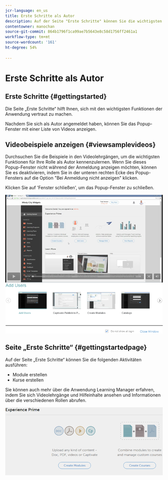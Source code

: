 ```yaml
---
jcr-language: en_us
title: Erste Schritte als Autor
description: Auf der Seite "Erste Schritte" können Sie die wichtigsten Authoring-Funktionen von Adobe Learning Manager durchsuchen.
contentowner: manochan
source-git-commit: 864b1796f1ca99ae7b5643e8c58d1756ff2461a1
workflow-type: tm+mt
source-wordcount: '161'
ht-degree: 54%

---
```




# Erste Schritte als Autor

## Erste Schritte {#gettingstarted}

Die Seite „Erste Schritte“ hilft Ihnen, sich mit den wichtigsten Funktionen der Anwendung vertraut zu machen.

Nachdem Sie sich als Autor angemeldet haben, können Sie das Popup-Fenster mit einer Liste von Videos anzeigen.

## Videobeispiele anzeigen {#viewsamplevideos}

Durchsuchen Sie die Beispiele in den Videolehrgängen, um die wichtigsten Funktionen für Ihre Rolle als Autor kennenzulernen. Wenn Sie dieses Popup-Fenster nicht während der Anmeldung anzeigen möchten, können Sie es deaktivieren, indem Sie in der unteren rechten Ecke des Popup-Fensters auf die Option &quot;Bei Anmeldung nicht anzeigen&quot; klicken.

Klicken Sie auf &#39;Fenster schließen&#39;, um das Popup-Fenster zu schließen.

![](assets/welcome-videos.png)

## Seite „Erste Schritte“ {#gettingstartedpage}

Auf der Seite „Erste Schritte“ können Sie die folgenden Aktivitäten ausführen:

* Module erstellen
* Kurse erstellen

Sie können auch mehr über die Anwendung Learning Manager erfahren, indem Sie sich Videolehrgänge und Hilfeinhalte ansehen und Informationen über die verschiedenen Rollen abrufen.

![](assets/author-experienceprime.png)

